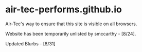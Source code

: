 # air-tec-performs.github.io
Air-Tec's way to ensure that this site is visible on all browsers. 

Website has been temporarily unlisted by smccarthy - [8/24].

Updated Blurbs - [8/31]
